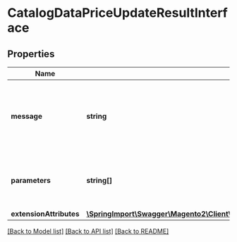 # CatalogDataPriceUpdateResultInterface

## Properties
Name | Type | Description | Notes
------------ | ------------- | ------------- | -------------
**message** | **string** | Error message, that contains description of error occurred during price update. | 
**parameters** | **string[]** | Parameters, that could be displayed in error message placeholders. | 
**extensionAttributes** | [**\SpringImport\Swagger\Magento2\Client\Model\CatalogDataPriceUpdateResultExtensionInterface**](CatalogDataPriceUpdateResultExtensionInterface.md) |  | [optional] 

[[Back to Model list]](../README.md#documentation-for-models) [[Back to API list]](../README.md#documentation-for-api-endpoints) [[Back to README]](../README.md)


